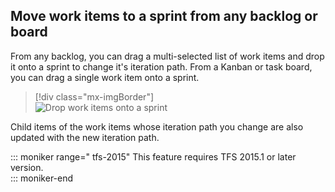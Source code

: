
<a id="assign-to-sprint"></a>

## Move work items to a sprint from any backlog or board

From any backlog, you can drag a multi-selected list of work items and drop it onto a sprint to change it's iteration path. From a Kanban or task board, you can drag a single work item onto a sprint. 

> [!div class="mx-imgBorder"]  
> ![Drop work items onto a sprint](/vsts/work/scrum/_img/sp-assign-to-sprints.png)  

Child items of the work items whose iteration path you change are also updated with the new iteration path. 

::: moniker range=" tfs-2015" 
This feature requires TFS 2015.1 or later version.    
::: moniker-end
